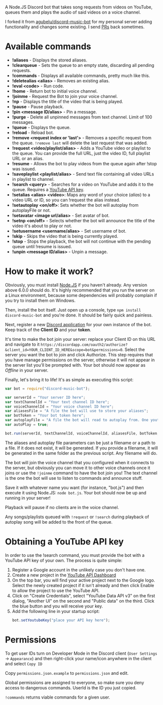 A Node.JS Discord bot that takes song requests from videos on YouTube, queues them and plays the audio of said videos on a voice channel.

I forked it from [agubelu/discord-music-bot](https://github.com/agubelu/discord-music-bot) for my personal server adding functionality and changes some existing. I send [PRs](https://github.com/agubelu/discord-music-bot/commits?author=SavageCore) back sometimes.

# Available commands
- **!aliases** - Displays the stored aliases.
- **!clearqueue** - Sets the queue to an empty state, discarding all pending requests.
- **!commands** - Displays all available commands, pretty much like this.
- **!deletealias \<alias>** - Removes an existing alias.
- **!eval \<code>** - Run code.
- **!home** - Return bot to initial voice channel.
- **!joinme** - Request the Bot to join your voice channel.
- **!np** - Displays the title of the video that is being played.
- **!pause** - Pause playback.
- **!pin \<message ID/alias>** - Pin a message.
- **!purge** - Delete all unpinned messages from text channel. Limit of 100 messages.
- **!queue** - Displays the queue.
- **!reload** - Reload bot.
- **!remove \<request index or 'last'>** - Removes a specific request from the queue. `!remove last` will delete the last request that was added.
- **!request \<video/playlist/alias>** - Adds a YouTube video or playlist to the queue. You can provide the full URL, just the video ID, full playlist URL or an alias.
- **!resume** - Allows the bot to play videos from the queue again after !stop was issued.
- **!saveplaylist \<playlist/alias>** - Send text file containing all video URLs in playlist to channel.
- **!search \<query>** - Searches for a video on YouTube and adds it to the queue. Requires a [YouTube API key](#obtaining-a-youtube-api-key).
- **!setalias \<alias> \<video>**: Maps any word of your choice (*alias*) to a video URL or ID, so you can !request the alias instead.
- **!setautoplay \<on/off>**: Sets whether the bot will autoplay from autoplayFile or not.
- **!setavatar \<image url/alias>** - Set avatar of bot.
- **!setnp \<on/off>** - Selects whether the bot will announce the title of the video it's about to play or not.
- **!setusername \<username/alias>** - Set username of bot.
- **!skip** - Skips the video that is being currently played.
- **!stop** - Stops the playback, the bot will not continue with the pending queue until !resume is issued.
- **!unpin \<message ID/alias>** - Unpin a message.

# How to make it work?

Obviously, you must install [Node.JS](https://nodejs.org/es/) if you haven't already. Any version above 6.0.0 should do. It's highly recommended that you run the server on a Linux environment, because some dependencies will probably complain if you try to install them on Windows.

Then, install the bot itself. Just open up a console, type `npm install discord-music-bot` and you're done. It should be fairly quick and painless.

Next, register a new [Discord application](https://discordapp.com/developers/applications/me) for your own instance of the bot. Keep track of the **Client ID** and your **token**.

It's time to make the bot join your server: replace your Client ID on this URL and navigate to it `https://discordapp.com/oauth2/authorize?&client_id=YOUR_CLIENT_ID_HERE&scope=bot&permissions=0`. Select the server you want the bot to join and click Authorize. This step requires that you have manage permissions on the server, otherwise it will not appear in the server list you'll be prompted with. Your bot should now appear as *Offline* in your server.

Finally, let's bring it to life! It's as simple as executing this script:
```js
var bot = require("discord-music-bot");

var serverId = "Your server ID here";
var textChannelId = "Your text channel ID here";
var voiceChannelId = "Your voice channel ID here";
var aliasesFile = "A file the bot will use to store your aliases";
var botToken = "Your bot token here";
var autoplayFile = "A file the bot will read to autoplay from. One youtube link should be entered per line in this file";
var autoPlay = true;

bot.run(serverId, textChannelId, voiceChannelId, aliasesFile, botToken, autoplayFile, autoPlay);
```
The aliases and autoplay file parameters can be just a filename or a path to a file. If it does not exist, it will be generated. If you provide a filename, it will be generated in the same folder as the previous script. Any filename will do.

The bot will join the voice channel that you configured when it connects to the server, but obviously you can move it to other voice channels once it joins or use the `!joinme` command to have the bot join you! The text channel is the one the bot will use to listen to commands and announce stuff.

Save it with whatever name you want (for instance, "bot.js") and then execute it using Node.JS: `node bot.js`. Your bot should now be up and running in your server!

Playback will pause if no clients are in the voice channel.

Any songs/playlists queued with `!request` or `!search` during playback of autoplay song will be added to the front of the queue.

# Obtaining a YouTube API key
In order to use the !search command, you must provide the bot with a YouTube API key of your own. The process is quite simple:

1. Register a Google account in the unlikely case you don't have one.
2. Create a new project in the [YouTube API Dashboard](https://console.developers.google.com/projectselector/apis/api/youtube/overview)
3. On the top bar, you will find your active project next to the Google logo. Select the newly created project if it isn't already and then click Enable to allow the project to use the YouTube API.
4. Click on "Create Credentials", select "YouTube Data API v3" on the first dialog, "Another UI" on the second and "Public data" on the third. Click the blue button and you will receive your key.
5. Add the following line in your startup script:
    ```js
    bot.setYoutubeKey("place your API key here");
    ```

# Permissions

To get user IDs turn on Developer Mode in the Discord client (`User Settings` -> `Appearance`) and then right-click your name/icon anywhere in the client and select `Copy ID`

Copy `permissions.json.example` to `permissions.json` and edit.

Global permissions are assigned to everyone, so make sure you deny access to dangerous commands. UserId is the ID you just copied.

`!commands` returns viable commands for a given user.
